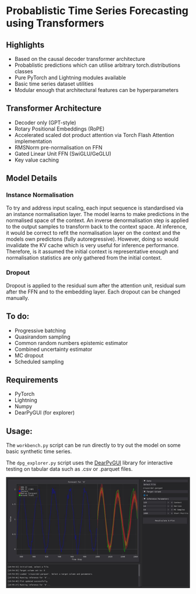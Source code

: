 # Probablistic Time Series Forecasting using Transformers

## Highlights
- Based on the causal decoder transformer architecture
- Probablistic predictions which can utilise arbitrary torch.distributions classes
- Pure PyTorch and Lightning modules available
- Basic time series dataset utilities
- Modular enough that architectural features can be hyperparameters

## Transformer Architecture
- Decoder only (GPT-style)
- Rotary Positional Embeddings (RoPE)
- Accelerated scaled dot product attention via Torch Flash Attention implementation
- RMSNorm pre-normalisation on FFN
- Gated Linear Unit FFN (SwiGLU/GeGLU)
- Key value caching


## Model Details
### Instance Normalisation
To try and address input scaling, each input sequence is standardised via an instance normalisation layer. The model learns to make predictions in the normalised space of the context. An inverse denormalisation step is applied to the output samples to transform back to the context space. At inference, it would be correct to refit the normalisation layer on the context and the models own predictons (fully autoregressive). However, doing so would invalidate the KV cache which is very useful for inference performance. Therefore, is it assumed the initial context is representative enough and normalisation statistics are only gathered from the initial context.

### Dropout
Dropout is applied to the residual sum after the attention unit, residual sum after the FFN and to the embedding layer. Each dropout can be changed manually.

## To do:
- Progressive batching
- Quasirandom sampling
- Common random numbers epistemic estimator
- Combined uncertainty estimator
- MC dropout
- Scheduled sampling

## Requirements
- PyTorch
- Lightning
- Numpy
- DearPyGUI (for explorer)

## Usage:

The `workbench.py` script can be run directly to try out the model on some basic synthetic time series.

The `dpg_explorer.py` script uses the [DearPyGUI](https://github.com/hoffstadt/DearPyGui) library for interactive testing on tabular data such as .csv or .parquet files.

![](./media/explorer_screenshot.jpg)
